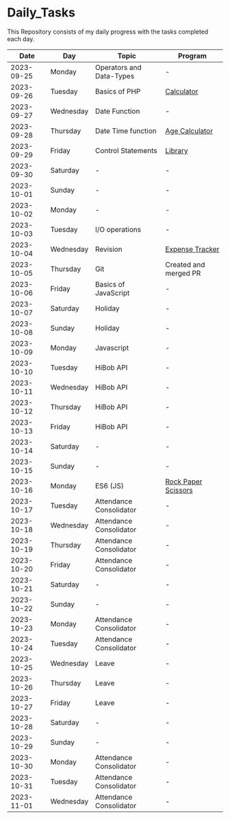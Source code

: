 # Daily_Tasks

This Repository consists of my daily progress with the tasks completed each day.

| **Date**       | **Day** | **Topic** | **Program**|
|------------|---------|-----------|------------|
| 2023-09-25 | Monday  | Operators and Data-Types | - |
| 2023-09-26 | Tuesday | Basics of PHP | [Calculator](./Mini%20Projects/Calculator) |
| 2023-09-27 | Wednesday | Date Function | - |
| 2023-09-28 | Thursday | Date Time function | [Age Calculator](./Mini%20Projects/Age%20Calculator) |
| 2023-09-29 | Friday | Control Statements | [Library](./Mini%20Projects/Library%20Management%20System) |
| 2023-09-30 | Saturday | - | - |
| 2023-10-01 | Sunday | - | - |
| 2023-10-02 | Monday | -  | - |
| 2023-10-03 | Tuesday | I/O operations | - |
| 2023-10-04 | Wednesday | Revision | [Expense Tracker](./Mini%20Projects/Expense%20Calculator) |
| 2023-10-05 | Thursday | Git | Created and merged PR |
| 2023-10-06 | Friday | Basics of JavaScript | - |
| 2023-10-07 | Saturday | Holiday | - |
| 2023-10-08 | Sunday   | Holiday | - |
| 2023-10-09 | Monday | Javascript | - |
| 2023-10-10 | Tuesday | HiBob API | - |
| 2023-10-11 | Wednesday | HiBob API | - |
| 2023-10-12 | Thursday | HiBob API | - |
| 2023-10-13 | Friday | HiBob API | - |
| 2023-10-14 | Saturday | - | - |
| 2023-10-15 | Sunday | - | - |
| 2023-10-16 | Monday | ES6 (JS) | [Rock Paper Scissors](./Mini%20Projects/Rock%20Paper%20Scissor)|
| 2023-10-17 | Tuesday   | Attendance Consolidator | -      |
| 2023-10-18 | Wednesday | Attendance Consolidator | -      |
| 2023-10-19 | Thursday  | Attendance Consolidator | -      |
| 2023-10-20 | Friday    | Attendance Consolidator | -      |
| 2023-10-21 | Saturday  | - | -      |
| 2023-10-22 | Sunday    | - | -      |
| 2023-10-23 | Monday    | Attendance Consolidator | -      |
| 2023-10-24 | Tuesday   | Attendance Consolidator | -      |
| 2023-10-25 | Wednesday | Leave | -      |
| 2023-10-26 | Thursday  | Leave | -      |
| 2023-10-27 | Friday    | Leave | -      |
| 2023-10-28 | Saturday  | - | -      |
| 2023-10-29 | Sunday    | - | -      |
| 2023-10-30 | Monday    | Attendance Consolidator | -      |
| 2023-10-31 | Tuesday   | Attendance Consolidator | -      |
| 2023-11-01 | Wednesday | Attendance Consolidator | -      |
